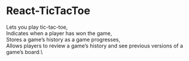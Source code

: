 # React-TicTacToe

Lets you play tic-tac-toe,\
Indicates when a player has won the game,\
Stores a game’s history as a game progresses,\
Allows players to review a game’s history and see previous versions of a game’s board.\
